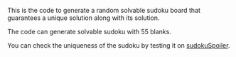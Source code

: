 This is the code to generate a random solvable sudoku board that guarantees a unique solution along with its solution.

The code can generate solvable sudoku with 55 blanks.

You can check the uniqueness of the sudoku by testing it on [sudokuSpoiler](https://sudokuspoiler.com/sudoku/sudoku9).
